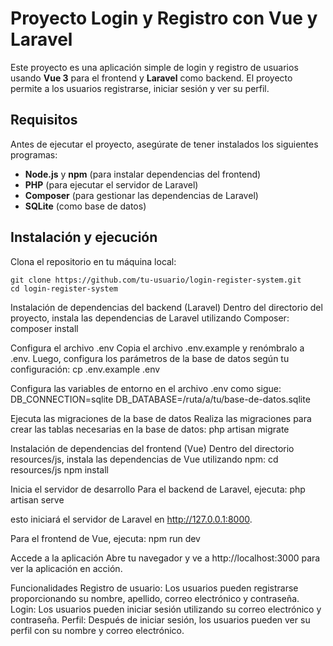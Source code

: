 # Proyecto Login y Registro con Vue y Laravel

Este proyecto es una aplicación simple de login y registro de usuarios usando **Vue 3** para el frontend y **Laravel** como backend. El proyecto permite a los usuarios registrarse, iniciar sesión y ver su perfil.

## Requisitos

Antes de ejecutar el proyecto, asegúrate de tener instalados los siguientes programas:

- **Node.js** y **npm** (para instalar dependencias del frontend)
- **PHP** (para ejecutar el servidor de Laravel)
- **Composer** (para gestionar las dependencias de Laravel)
- **SQLite** (como base de datos)

## Instalación y ejecución

Clona el repositorio en tu máquina local:

    git clone https://github.com/tu-usuario/login-register-system.git
    cd login-register-system


Instalación de dependencias del backend (Laravel)
Dentro del directorio del proyecto, instala las dependencias de Laravel utilizando Composer: 
    composer install


Configura el archivo .env
Copia el archivo .env.example y renómbralo a .env. Luego, configura los parámetros de la base de datos según tu configuración: 
    cp .env.example .env

Configura las variables de entorno en el archivo .env como sigue:
    DB_CONNECTION=sqlite
    DB_DATABASE=/ruta/a/tu/base-de-datos.sqlite

Ejecuta las migraciones de la base de datos
Realiza las migraciones para crear las tablas necesarias en la base de datos:
    php artisan migrate

Instalación de dependencias del frontend (Vue)
Dentro del directorio resources/js, instala las dependencias de Vue utilizando npm:
    cd resources/js
    npm install

Inicia el servidor de desarrollo
Para el backend de Laravel, ejecuta:
    php artisan serve

esto iniciará el servidor de Laravel en http://127.0.0.1:8000.

Para el frontend de Vue, ejecuta:
    npm run dev

Accede a la aplicación
Abre tu navegador y ve a http://localhost:3000 para ver la aplicación en acción.

Funcionalidades
Registro de usuario: Los usuarios pueden registrarse proporcionando su nombre, apellido, correo electrónico y contraseña.
Login: Los usuarios pueden iniciar sesión utilizando su correo electrónico y contraseña.
Perfil: Después de iniciar sesión, los usuarios pueden ver su perfil con su nombre y correo electrónico.

